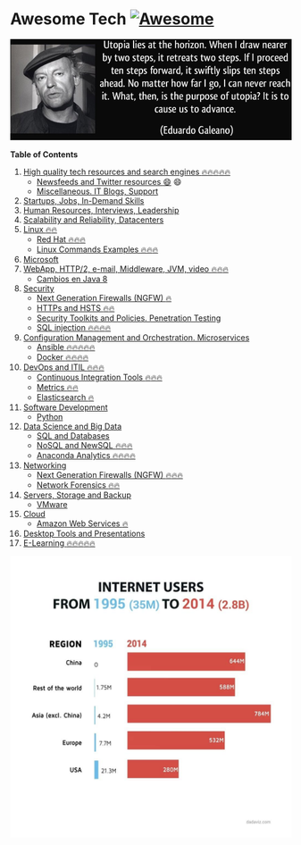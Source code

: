 # Awesome Tech [![Awesome](https://cdn.rawgit.com/sindresorhus/awesome/d7305f38d29fed78fa85652e3a63e154dd8e8829/media/badge.svg)](https://github.com/sindresorhus/awesome)

<div class="container">
<img alt="Utopia Eduardo Galeano" src="images/utopia_eduardo_galeano.png">
<div id="player"></div>
</div>

**Table of Contents**

1. [High quality tech resources and search engines :fire::fire::fire::fire::fire:](high-quality-tech-resources.md)
	- [Newsfeeds and Twitter resources :smile:](twitter.md) :smile:
	- [Miscellaneous. IT Blogs, Support](it-blogs.md)
2. [Startups, Jobs, In-Demand Skills](startups.md)
3. [Human Resources, Interviews, Leadership](hr.md)
4. [Scalability and Reliability, Datacenters](scalability.md)
5. [Linux :fire::fire:](linux.md)
	- [Red Hat :fire::fire::fire:](redhat.md)
	- [Linux Commands Examples :fire::fire::fire:](linux-commands-examples.md)
6. [Microsoft](microsoft.md)
7. [WebApp, HTTP/2, e-mail, Middleware, JVM, video :fire::fire::fire:](webapp.md)
	- [Cambios en Java 8](jvm-mem.md)
8. [Security](security.md)
	- [Next Generation Firewalls (NGFW) :fire:](NGFW.md)
	- [HTTPs and HSTS :fire::fire:](https.md)
	- [Security Toolkits and Policies. Penetration Testing](pen_testing.md)
	- [SQL injection :fire::fire::fire::fire:](sql_injection.md)
9. [Configuration Management and Orchestration. Microservices](config-mgmt.md)
	- [Ansible :fire::fire::fire::fire::fire:](ansible.md)
	- [Docker :fire::fire::fire::fire:](docker.md)
10. [DevOps and ITIL :fire::fire::fire:](devops-itil.md)
	- [Continuous Integration Tools :fire::fire::fire:](jenkins-git.md)
	- [Metrics :fire::fire:](metrics.md)
	- [Elasticsearch :fire:](elasticsearch.md)
11. [Software Development](sw-devel.md)
	- [Python](python.md)
12. [Data Science and Big Data](data-science.md)
	- [SQL and Databases](databases.md)
	- [NoSQL and NewSQL :fire::fire::fire:](nosql.md)
	- [Anaconda Analytics :fire::fire::fire::fire:](anaconda.md)
13. [Networking](networking.md)
    - [Next Generation Firewalls (NGFW) :fire::fire::fire:](NGFW.md)
	- [Network Forensics :fire::fire:](nw_forensics.md)
14. [Servers, Storage and Backup](servers-storage-backup.md)
	- [VMware](vmware.md)
15. [Cloud](cloud.md)
	- [Amazon Web Services :fire:](aws.md)
16. [Desktop Tools and Presentations](desktop-tools.md)
17. [E-Learning :fire::fire::fire::fire::fire:](e-learning.md)

[![internet users](images/internet-users.jpeg)](http://dadaviz.com/i/4164)

<!-- <iframe width="100%" height="45" src="https://www.youtube.com/embed/uuvDToxhZO0?rel=0&amp;autohide=2&amp;showinfo=0&amp;autoplay=1&amp;controls=2&amp;start=33&amp;end=82" frameborder="0" allowfullscreen></iframe> -->
